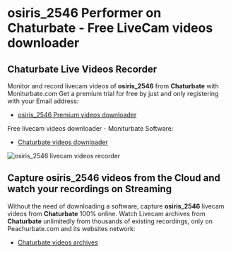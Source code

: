 # osiris_2546 Performer on Chaturbate - Free LiveCam videos downloader

## Chaturbate Live Videos Recorder

Monitor and record livecam videos of **osiris_2546** from **Chaturbate** with Moniturbate.com
Get a premium trial for free by just and only registering with your Email address:
* [osiris_2546 Premium videos downloader](https://moniturbate.com/request-demo-licence-key.html)

Free livecam videos downloader - Moniturbate Software:
* [Chaturbate videos downloader](https://moniturbate.com/moniturbate-download-software.html)

![osiris_2546 livecam videos recorder](https://peachurnet.com/templates/moniturbate-software.png)


## Capture osiris_2546 videos from the Cloud and watch your recordings on Streaming

Without the need of downloading a software, capture **osiris_2546** livecam videos from **Chaturbate** 100% online.
Watch Livecam archives from **Chaturbate** unlimitedly from thousands of existing recordings, only on Peachurbate.com and its websites network:
* [Chaturbate videos archives](https://peachurnet.com/)